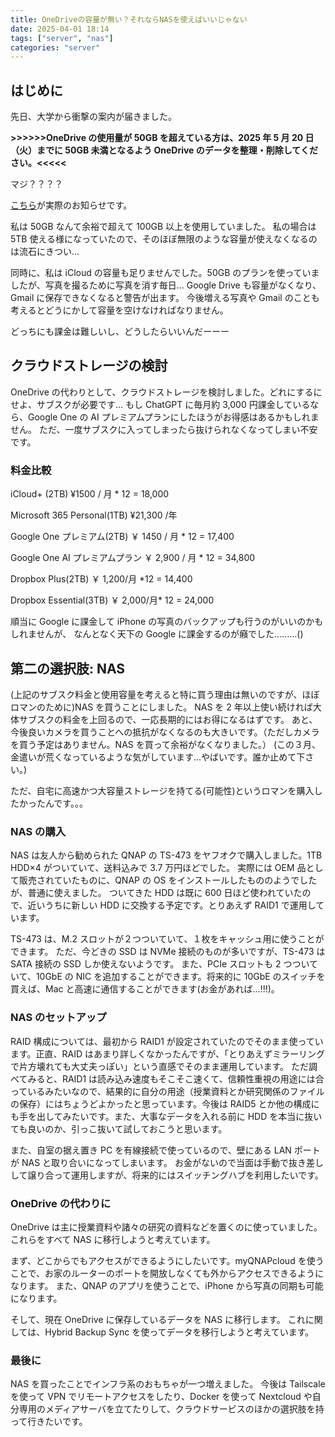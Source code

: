 ```yaml
---
title: OneDriveの容量が無い？それならNASを使えばいいじゃない
date: 2025-04-01 18:14
tags: ["server", "nas"]
categories: "server"
---
```


## はじめに

先日、大学から衝撃の案内が届きました。

**>>>>>>OneDrive の使用量が 50GB を超えている方は、2025 年 5 月 20 日（火）までに 50GB 未満となるよう OneDrive のデータを整理・削除してください。<<<<<**

マジ？？？？

[こちら](https://thersac.icts.thers.ac.jp/hc/ja/articles/44238551905049-2025-03-11-OneDrive%E4%BF%9D%E5%AD%98%E5%AE%B9%E9%87%8F%E3%81%AE%E4%B8%8A%E9%99%90%E8%A8%AD%E5%AE%9A%E3%81%AE%E5%AE%9F%E6%96%BD%E3%81%AB%E3%81%A4%E3%81%84%E3%81%A6-2025-05-20%E5%AE%9F%E6%96%BD)が実際のお知らせです。

私は 50GB なんて余裕で超えて 100GB 以上を使用していました。
私の場合は 5TB 使える様になっていたので、そのほぼ無限のような容量が使えなくなるのは流石にきつい…

同時に、私は iCloud の容量も足りませんでした。50GB のプランを使っていましたが、写真を撮るために写真を消す毎日…
Google Drive も容量がなくなり、Gmail に保存できなくなると警告が出ます。
今後増える写真や Gmail のことも考えるとどうにかして容量を空けなければなりません。

どっちにも課金は難しいし、どうしたらいいんだーーー

## クラウドストレージの検討

OneDrive の代わりとして、クラウドストレージを検討しました。どれにするにせよ、サブスクが必要です…
もし ChatGPT に毎月約 3,000 円課金しているなら、Google One の AI プレミアムプランにしたほうがお得感はあるかもしれません。
ただ、一度サブスクに入ってしまったら抜けられなくなってしまい不安です。

### 料金比較

iCloud+ (2TB)
¥1500 / 月 \* 12 = 18,000

Microsoft 365 Personal(1TB)
¥21,300 /年

Google One プレミアム(2TB)
￥ 1450 / 月 \* 12 = 17,400

Google One AI プレミアムプラン
￥ 2,900 / 月 \* 12 = 34,800

Dropbox Plus(2TB)
￥ 1,200/月 \*12 = 14,400

Dropbox Essential(3TB)
￥ 2,000/月\* 12 = 24,000

順当に Google に課金して iPhone の写真のバックアップも行うのがいいのかもしれませんが、
なんとなく天下の Google に課金するのが癪でした………()

## 第二の選択肢: NAS

(上記のサブスク料金と使用容量を考えると特に買う理由は無いのですが、ほぼロマンのために)NAS を買うことにしました。
NAS を 2 年以上使い続ければ大体サブスクの料金を上回るので、一応長期的にはお得になるはずです。
あと、今後良いカメラを買うことへの抵抗がなくなるのも大きいです。（ただしカメラを買う予定はありません。NAS を買って余裕がなくなりました。）
(この３月、金遣いが荒くなっているような気がしています…やばいです。誰か止めて下さい。)

ただ、自宅に高速かつ大容量ストレージを持てる(可能性)というロマンを購入したかったんです。。。

### NAS の購入

NAS は友人から勧められた QNAP の TS-473 をヤフオクで購入しました。1TB HDD×4 がついていて、送料込みで 3.7 万円ほどでした。
実際には OEM 品として販売されていたものに、QNAP の OS をインストールしたもののようでしたが、普通に使えました。
ついてきた HDD は既に 600 日ほど使われていたので、近いうちに新しい HDD に交換する予定です。とりあえず RAID1 で運用しています。

TS-473 は、M.2 スロットが２つついていて、１枚をキャッシュ用に使うことができます。
ただ、今どきの SSD は NVMe 接続のものが多いですが、TS-473 は SATA 接続の SSD しか使えないようです。
また、PCIe スロットも 2 つついていて、10GbE の NIC を追加することができます。将来的に 10GbE のスイッチを買えば、Mac と高速に通信することができます(お金があれば…!!!)。

### NAS のセットアップ

RAID 構成については、最初から RAID1 が設定されていたのでそのまま使っています。正直、RAID はあまり詳しくなかったんですが、「とりあえずミラーリングで片方壊れても大丈夫っぽい」という直感でそのまま運用しています。
ただ調べてみると、RAID1 は読み込み速度もそこそこ速くて、信頼性重視の用途には合っているみたいなので、結果的に自分の用途（授業資料とか研究関係のファイルの保存）にはちょうどよかったと思っています。今後は RAID5 とか他の構成にも手を出してみたいです。また、大事なデータを入れる前に HDD を本当に抜いても良いのか、引っこ抜いて試しておこうと思います。

また、自室の据え置き PC を有線接続で使っているので、壁にある LAN ポートが NAS と取り合いになってしまいます。
お金がないので当面は手動で抜き差しして譲り合って運用しますが、将来的にはスイッチングハブを利用したいです。

### OneDrive の代わりに

OneDrive は主に授業資料や諸々の研究の資料などを置くのに使っていました。
これらをすべて NAS に移行しようと考えています。

まず、どこからでもアクセスができるようにしたいです。myQNAPcloud を使うことで、お家のルーターのポートを開放しなくても外からアクセスできるようになります。
また、QNAP のアプリを使うことで、iPhone から写真の同期も可能になります。

そして、現在 OneDrive に保存しているデータを NAS に移行します。
これに関しては、Hybrid Backup Sync を使ってデータを移行しようと考えています。

### 最後に

NAS を買ったことでインフラ系のおもちゃが一つ増えました。
今後は Tailscale を使って VPN でリモートアクセスをしたり、Docker を使って Nextcloud や自分専用のメディアサーバを立てたりして、クラウドサービスのほかの選択肢を持って行きたいです。

